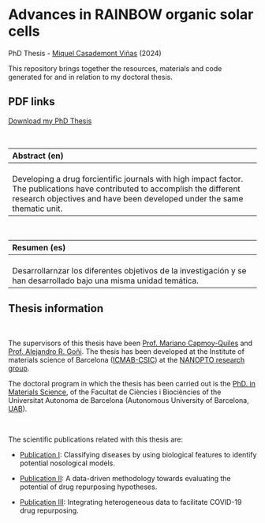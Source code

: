 # Advances in RAINBOW organic solar cells 

PhD Thesis - [Miquel Casademont Viñas](https://orcid.org/0000-0002-2848-9069) (2024)

This repository brings together the resources, materials and code generated for and in relation to my doctoral thesis.

## PDF links

[Download my PhD Thesis](https://mcasademont9.github.io/MCV_PhD_Thesis/assets/PhD%20Files/ClassicThesis.pdf)

<br />

|Abstract (en)| 
|:-| 
|<br />Developing a drug forcientific journals with high impact factor. The publications have contributed to accomplish the different research objectives and have been developed under the same thematic unit.<br />|

<br />

|Resumen (es)| 
|:-| 
|<br />Desarrollarnzar los diferentes objetivos de la investigación y se han desarrollado bajo una misma unidad temática.<br />|

## Thesis information

<br />

The supervisors of this thesis have been [Prof. Mariano Capmoy-Quiles](https://orcid.org/0000-0002-8911-640X) and [Prof. Alejandro R. Goñi](https://orcid.org/0000-0002-1193-3063). The thesis has been developed at the Institute of materials science of Barcelona ([ICMAB-CSIC](https://icmab.es/)) at the [NANOPTO research group](https://nanopto.icmab.es/).

The doctoral program in which the thesis has been carried out is the [PhD. in Materials Science](https://www.uab.cat/en/phds/materials-science), of the Facultat de Ciències i Biociències of the Universitat Autonoma de Barcelona (Autonomous University of Barcelona, [UAB](https://www.uab.cat/)).

<br />

The scientific publications related with this thesis are:

* [Publication I](https://medal.ctb.upm.es/internal/gitlab/lprieto/phd-thesis-luciaprietosantamaria/tree/master/Publication%20I): Classifying diseases by using biological features to identify potential nosological models.

* [Publication II](https://medal.ctb.upm.es/internal/gitlab/lprieto/phd-thesis-luciaprietosantamaria/tree/master/Publication%20II): A data-driven methodology towards evaluating the potential of drug repurposing hypotheses.

* [Publication III](https://medal.ctb.upm.es/internal/gitlab/lprieto/phd-thesis-luciaprietosantamaria/tree/master/Publication%20III): Integrating heterogeneous data to facilitate COVID-19 drug repurposing.
